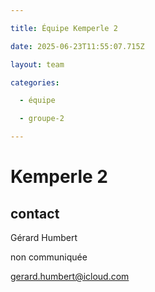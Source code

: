 ```yaml
---

title: Équipe Kemperle 2

date: 2025-06-23T11:55:07.715Z

layout: team

categories:

  - équipe

  - groupe-2

---
```


# Kemperle 2



## contact 

Gérard Humbert

non communiquée

gerard.humbert@icloud.com

